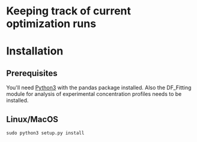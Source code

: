 # Keeping track of current optimization runs

# Installation

## Prerequisites

You'll need [Python3](https://www.python.org) with the pandas package installed.
Also the DF_Fitting module for analysis of experimental concentration profiles needs to be installed.

## Linux/MacOS

```
sudo python3 setup.py install
```
